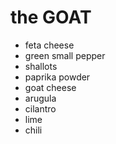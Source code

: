 # the GOAT

- feta cheese
- green small pepper
- shallots
- paprika powder
- goat cheese
- arugula
- cilantro
- lime
- chili